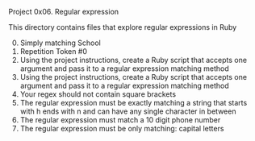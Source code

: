 Project 0x06. Regular expression

This directory contains files that explore regular expressions in Ruby

  0. Simply matching School
  1. Repetition Token #0
  2. Using the project instructions, create a Ruby script that accepts one argument and pass it to a regular expression matching method
  3. Using the project instructions, create a Ruby script that accepts one argument and pass it to a regular expression matching method
  4. Your regex should not contain square brackets
  5. The regular expression must be exactly matching a string that starts with h ends with n and can have any single character in between
  6. The regular expression must match a 10 digit phone number
  7. The regular expression must be only matching: capital letters
